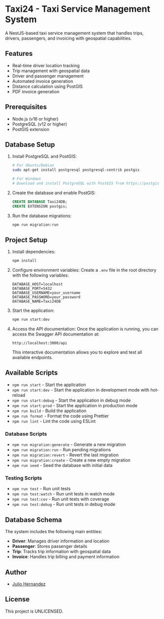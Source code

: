 # Taxi24 - Taxi Service Management System

A NestJS-based taxi service management system that handles trips, drivers, passengers, and invoicing with geospatial capabilities.

## Features

- Real-time driver location tracking
- Trip management with geospatial data
- Driver and passenger management
- Automated invoice generation
- Distance calculation using PostGIS
- PDF invoice generation

## Prerequisites

- Node.js (v16 or higher)
- PostgreSQL (v12 or higher)
- PostGIS extension

## Database Setup

1. Install PostgreSQL and PostGIS:
   ```bash
   # For Ubuntu/Debian
   sudo apt-get install postgresql postgresql-contrib postgis
   
   # For Windows
   # Download and install PostgreSQL with PostGIS from https://postgis.net/windows_downloads/
   ```

2. Create the database and enable PostGIS:
   ```sql
   CREATE DATABASE Taxi24DB;
   CREATE EXTENSION postgis;
   ```

3. Run the database migrations:
   ```bash
   npm run migration:run
   ```

## Project Setup

1. Install dependencies:
   ```bash
   npm install
   ```

2. Configure environment variables:
   Create a `.env` file in the root directory with the following variables:
   ```
   DATABASE_HOST=localhost
   DATABASE_PORT=5432
   DATABASE_USERNAME=your_username
   DATABASE_PASSWORD=your_password
   DATABASE_NAME=Taxi24DB
   ```

3. Start the application:
   ```bash
   npm run start:dev
   ```

4. Access the API documentation:
   Once the application is running, you can access the Swagger API documentation at:
   ```
   http://localhost:3000/api
   ```
   This interactive documentation allows you to explore and test all available endpoints.

## Available Scripts

- `npm run start` - Start the application
- `npm run start:dev` - Start the application in development mode with hot-reload
- `npm run start:debug` - Start the application in debug mode
- `npm run start:prod` - Start the application in production mode
- `npm run build` - Build the application
- `npm run format` - Format the code using Prettier
- `npm run lint` - Lint the code using ESLint

### Database Scripts

- `npm run migration:generate` - Generate a new migration
- `npm run migration:run` - Run pending migrations
- `npm run migration:revert` - Revert the last migration
- `npm run migration:create` - Create a new empty migration
- `npm run seed` - Seed the database with initial data

### Testing Scripts

- `npm run test` - Run unit tests
- `npm run test:watch` - Run unit tests in watch mode
- `npm run test:cov` - Run unit tests with coverage
- `npm run test:debug` - Run unit tests in debug mode

## Database Schema

The system includes the following main entities:

- **Driver**: Manages driver information and location
- **Passenger**: Stores passenger details
- **Trip**: Tracks trip information with geospatial data
- **Invoice**: Handles trip billing and payment information

## Author

- [Julio Hernandez](https://github.com/JulioJosueG)

## License

This project is UNLICENSED.